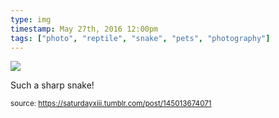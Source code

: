 ```yaml
---
type: img
timestamp: May 27th, 2016 12:00pm
tags: ["photo", "reptile", "snake", "pets", "photography"]
---
```

<img src="https://saturdayxiii.github.io/media/145013674071.jpg"/>
                                                                                          
Such a sharp snake!
 
                                    
                
                
                
                
                                
<small>source: https://saturdayxiii.tumblr.com/post/145013674071</small>
